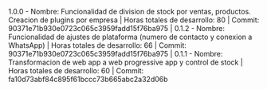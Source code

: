 1.0.0 - Nombre: Funcionalidad de division de stock por ventas, productos. Creacion de plugins por empresa
|       Horas totales de desarrollo: 80
|       Commit: 90371e71b930e0723c065c3959fadd15f76ba975
| 
0.1.2 - Nombre: Funcionalidad de ajustes de plataforma (numero de contacto y conexion a WhatsApp)
|       Horas totales de desarrollo: 66
|       Commit: 90371e71b930e0723c065c3959fadd15f76ba975
| 
0.1.1 - Nombre: Transformacion de web app a web progressive app y control de stock
|       Horas totales de desarrollo: 60
|       Commit: fa10d73abf84c895f61bccc73b665abc2a32d06b
    